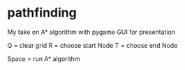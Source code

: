# pathfinding

My take on A* algorithm
with pygame GUI for presentation

Q = clear grid
R = choose start Node
T = choose end Node

Space = run A* algorithm
